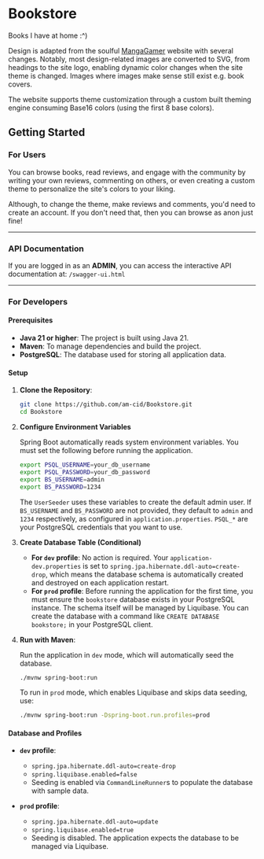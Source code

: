 # Bookstore
Books I have at home :^)

Design is adapted from the soulful [MangaGamer](https://www.mangagamer.com)
website with several changes. Notably, most design-related images are converted
to SVG, from headings to the site logo, enabling dynamic color changes when the
site theme is changed. Images where images make sense still exist e.g. book
covers.

The website supports theme customization through a custom built theming engine consuming
Base16 colors (using the first 8 base colors).

## Getting Started
### For Users
You can browse books, read reviews, and engage with the community by writing
your own reviews, commenting on others, or even creating a custom theme to
personalize the site's colors to your liking.

Although, to change the theme, make reviews and comments, you'd need to create
an account. If you don't need that, then you can browse as anon just fine!

-----

### API Documentation

If you are logged in as an **ADMIN**, you can access the interactive API
documentation at: `/swagger-ui.html`

-----

### For Developers

#### Prerequisites

- **Java 21 or higher**: The project is built using Java 21.
- **Maven**: To manage dependencies and build the project.
- **PostgreSQL**: The database used for storing all application data.

#### Setup

1.  **Clone the Repository**:

    ```bash
    git clone https://github.com/am-cid/Bookstore.git
    cd Bookstore
    ```

2. **Configure Environment Variables**

    Spring Boot automatically reads system environment variables. You must set
    the following before running the application.

    ```bash
    export PSQL_USERNAME=your_db_username
    export PSQL_PASSWORD=your_db_password
    export BS_USERNAME=admin
    export BS_PASSWORD=1234
    ```

    The `UserSeeder` uses these variables to create the default admin user. If
    `BS_USERNAME` and `BS_PASSWORD` are not provided, they default to `admin`
    and `1234` respectively, as configured in `application.properties`.
    `PSQL_*` are your PostgreSQL credentials that you want to use.


3. **Create Database Table (Conditional)**
    - **For `dev` profile**: No action is required. Your
    `application-dev.properties` is set to
    `spring.jpa.hibernate.ddl-auto=create-drop`, which means the database
    schema is automatically created and destroyed on each application restart.
    - **For `prod` profile**: Before running the application for the first
    time, you must ensure the `bookstore` database exists in your PostgreSQL
    instance. The schema itself will be managed by Liquibase. You can create
    the database with a command like `CREATE DATABASE bookstore;` in your
    PostgreSQL client.


4.  **Run with Maven**:

    Run the application in `dev` mode, which will automatically seed the
    database.

    ```bash
    ./mvnw spring-boot:run
    ```

    To run in `prod` mode, which enables Liquibase and skips data seeding, use:

    ```bash
    ./mvnw spring-boot:run -Dspring-boot.run.profiles=prod
    ```

#### Database and Profiles

- **`dev` profile**:

    - `spring.jpa.hibernate.ddl-auto=create-drop`
    - `spring.liquibase.enabled=false`
    - Seeding is enabled via `CommandLineRunner`s to populate the database with
    sample data.

- **`prod` profile**:

    - `spring.jpa.hibernate.ddl-auto=update`
    - `spring.liquibase.enabled=true`
    - Seeding is disabled. The application expects the database to be managed
    via Liquibase.
